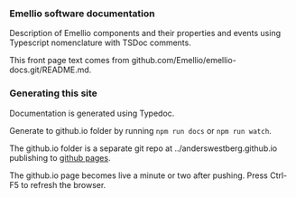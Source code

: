 ### Emellio software documentation

Description of Emellio components and their properties and events using Typescript nomenclature with TSDoc comments.

This front page text comes from github.com/Emellio/emellio-docs.git/README.md.

### Generating this site

Documentation is generated using Typedoc.

Generate to github.io folder by running `npm run docs` or `npm run watch`.

The github.io folder is a separate git repo at ../anderswestberg.github.io publishing to [github pages](https://anderswestberg.github.io).

The github.io page becomes live a minute or two after pushing. Press Ctrl-F5 to refresh the browser.
